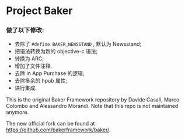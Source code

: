Project Baker
=============

### 做了以下修改: 
* 去除了 `#define BAKER_NEWSSTAND` , 默认为 Newsstand;
* 把语法转换为新的 objective-c 语法;
* 转换为 ARC;
* 增加了文件注释. 
* 去除 In App Purchase 的逻辑;
* 去除多余的 hpub 属性;
* 进行集成. 


This is the original Baker Framework repository by Davide Casali, Marco Colombo and Alessandro Morandi. Note that this repo is not maintained anymore.

The new official fork can be found at https://github.com/bakerframework/baker/.
